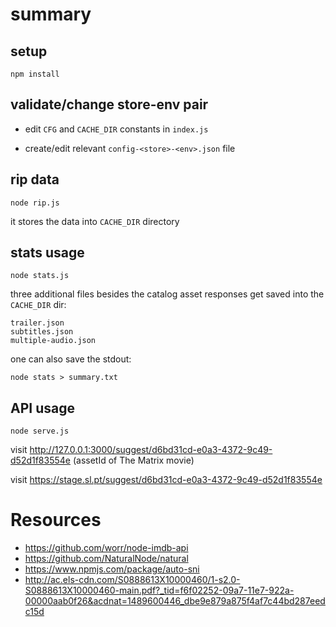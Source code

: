 # summary

## setup

    npm install


## validate/change store-env pair

* edit `CFG` and `CACHE_DIR` constants in `index.js`

* create/edit relevant `config-<store>-<env>.json` file



## rip data

    node rip.js

it stores the data into `CACHE_DIR` directory



## stats usage

    node stats.js


three additional files besides the catalog asset responses get saved into the `CACHE_DIR` dir:

    trailer.json
    subtitles.json
    multiple-audio.json


one can also save the stdout:

    node stats > summary.txt


## API usage

    node serve.js

visit <http://127.0.0.1:3000/suggest/d6bd31cd-e0a3-4372-9c49-d52d1f83554e> (assetId of The Matrix movie)

visit <https://stage.sl.pt/suggest/d6bd31cd-e0a3-4372-9c49-d52d1f83554e>


# Resources

* <https://github.com/worr/node-imdb-api>
* <https://github.com/NaturalNode/natural>
* <https://www.npmjs.com/package/auto-sni>
*  <http://ac.els-cdn.com/S0888613X10000460/1-s2.0-S0888613X10000460-main.pdf?_tid=f6f02252-09a7-11e7-922a-00000aab0f26&acdnat=1489600446_dbe9e879a875f4af7c44bd287eedc15d>
